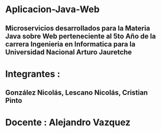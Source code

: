 # Aplicacion-Java-Web
## Microservicios desarrollados para la Materia Java sobre Web perteneciente al 5to Año de la carrera Ingenieria en Informatica para la Universidad Nacional Arturo Jauretche

# Integrantes : 

## González Nicolás, Lescano Nicolás, Cristian Pinto

# Docente : Alejandro Vazquez
